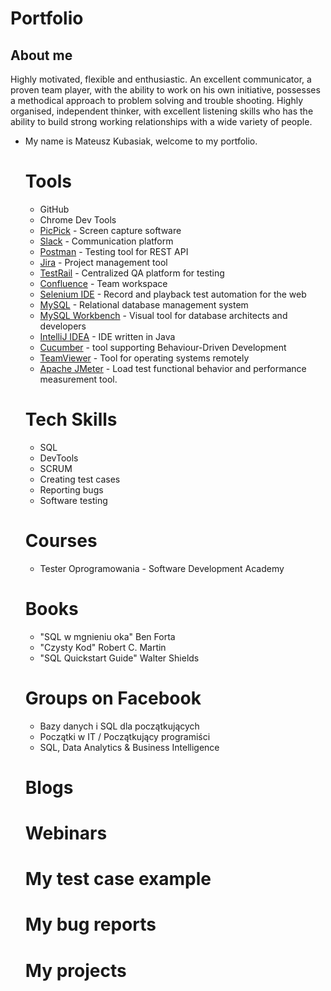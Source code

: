 # Portfolio
## About me
Highly motivated, flexible and enthusiastic. An excellent communicator, a proven team player, with the ability to work on his own initiative, possesses a methodical approach to problem solving and trouble shooting. Highly organised, independent thinker, with excellent listening skills who has the ability to build strong working relationships with a wide variety of people.
* My name is Mateusz Kubasiak, welcome to my portfolio.
  # Tools
   - GitHub
   - Chrome Dev Tools
   - [PicPick](https://picpick.app/en/) -  Screen capture software
   - [Slack](https://slack.com/) - Communication platform
   - [Postman](https://www.postman.com/) - Testing tool for REST API
   - [Jira](https://www.atlassian.com/software/jira) - Project management tool
   - [TestRail](https://www.testrail.com/) - Centralized QA platform for testing
   - [Confluence](https://www.atlassian.com/software/confluence) - Team workspace 
   - [Selenium IDE](https://chrome.google.com/webstore/detail/selenium-ide/mooikfkahbdckldjjndioackbalphokd) - Record and playback test automation for the web
   - [MySQL](https://www.mysql.com/) - Relational database management system
   - [MySQL Workbench](https://www.mysql.com/products/workbench/) - Visual tool for database architects and developers
   - [IntelliJ IDEA](https://www.jetbrains.com/idea/) - IDE written in Java
   - [Cucumber](https://cucumber.io/) -  tool supporting Behaviour-Driven Development
   - [TeamViewer](https://www.teamviewer.com/pl/) - Tool for operating systems remotely
   - [Apache JMeter](https://jmeter.apache.org/) - Load test functional behavior and performance measurement tool.
  
  # Tech Skills
  - SQL
  - DevTools
  - SCRUM
  - Creating test cases
  - Reporting bugs
  - Software testing
  
  # Courses
  - Tester Oprogramowania - Software Development Academy
  # Books
  - "SQL w mgnieniu oka" Ben Forta
  - "Czysty Kod" Robert C. Martin
  - "SQL Quickstart Guide" Walter Shields
  # Groups on Facebook
  - Bazy danych i SQL dla początkujących
  - Początki w IT / Początkujący programiści
  - SQL, Data Analytics & Business Intelligence
  # Blogs
  # Webinars
  # My test case example
  # My bug reports
  # My projects

